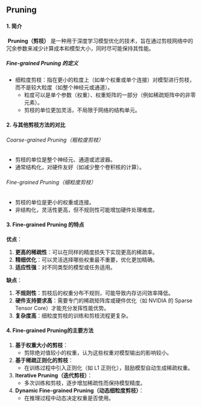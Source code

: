 ## Pruning

#### 1. 简介

​	**Pruning（剪枝）** 是一种用于深度学习模型优化的技术，旨在通过剪枝网络中的冗余参数来减少计算成本和模型大小，同时尽可能保持其性能。

##### Fine-grained Pruning 的定义

-   细粒度剪枝：指在更小的粒度上（如单个权重或单个连接）对模型进行剪枝，而不是较大粒度（如整个神经元或通道）。
    -   粒度可以是单个参数（权重）、权重矩阵的一部分（例如稀疏矩阵中的非零元素）。
    -   剪枝的单位更加灵活，不局限于网络的结构单元。

#### 2. 与其他剪枝方法的对比

###### Coarse-grained Pruning（粗粒度剪枝）

-   剪枝的单位是整个神经元、通道或滤波器。
-   通常结构化，对硬件友好（如减少整个卷积核的计算）。

###### Fine-grained Pruning（细粒度剪枝）

-   剪枝的单位是更小的权重或连接。
-   非结构化，灵活性更高，但不规则性可能增加硬件处理难度。

#### 3. Fine-grained Pruning 的特点

**优点**：

1.  **更高的稀疏性**：可以在同样的精度损失下实现更高的稀疏率。
2.  **精细优化**：可以灵活选择哪些权重最不重要，优化更加精确。
3.  **适应性强**：对不同类型的模型或任务适用。

**缺点**：

1.  **不规则性**：剪枝后的权重分布不规则，可能导致内存访问效率降低。
2.  **硬件支持要求高**：需要专门的稀疏矩阵库或硬件优化（如 NVIDIA 的 Sparse Tensor Core）才能充分发挥性能优势。
3.  **复杂度高**：细粒度剪枝的训练和剪枝流程更复杂。

#### 4. Fine-grained Pruning的主要方法

1.  **基于权重大小的剪枝**：
    -   剪除绝对值较小的权重，认为这些权重对模型输出的影响较小。
2.  **基于稀疏正则化的剪枝**：
    -   在训练过程中引入正则化（如 L1 正则化），鼓励模型自动生成稀疏权重。
3.  **Iterative Pruning（迭代剪枝）**：
    -   多次训练和剪枝，逐步增加稀疏性而保持模型精度。
4.  **Dynamic Fine-grained Pruning（动态细粒度剪枝）**：
    -   在推理过程中动态决定权重是否使用。